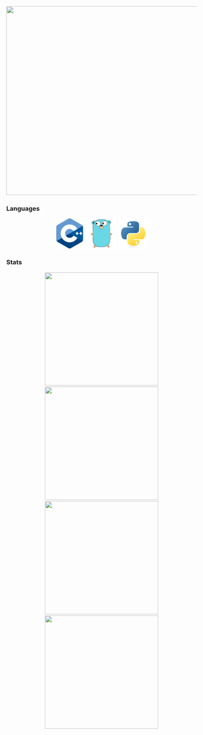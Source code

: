 <div align="center">
  <img width="920" height="500" src="https://github.com/mellgit/mellgit/blob/main/assets/sukuna.gif">
</div>

### Languages

<div align="center"> 
    <img src="https://raw.githubusercontent.com/devicons/devicon/master/icons/cplusplus/cplusplus-original.svg" alt="cplusplus" width="80" height="80"/>
    <img src="https://raw.githubusercontent.com/devicons/devicon/master/icons/go/go-original.svg" alt="go" width="80" height="80"/> 
    <img src="https://raw.githubusercontent.com/devicons/devicon/master/icons/python/python-original.svg" alt="python" width="80" height="80"/> 
</div>

### Stats

<div align="center">
  <img width="300" height="300" src="https://github.r2v.ch/codewars?user=mellgit&theme=gradient_purple_dark_by_level&hide_clan=true&top_languages=true">  
  <img width="300" height="300" src="https://leetcard.jacoblin.cool/mellgit?animation=true">
  <img width="300" height="300" src="https://github-readme-stats.vercel.app/api?username=mellgit&show_icons=true">
  <img width="300" height="300" src="https://github-readme-stats.vercel.app/api/top-langs/?username=mellgit">
</div>
